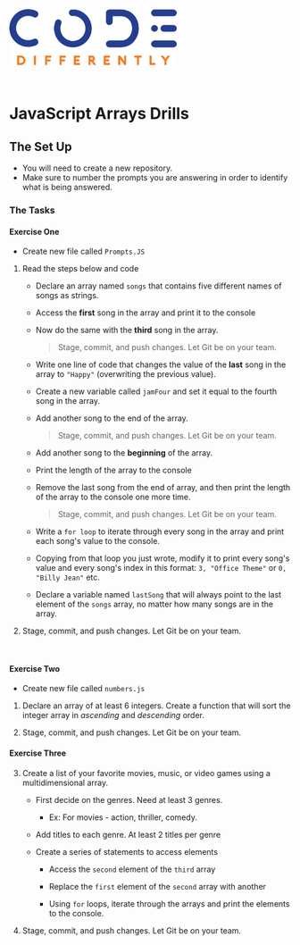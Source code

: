 <img  src="../assets/code-diff-logo.png" alt="Code Differently Logo" style="height:100px; width:300px; padding-bottom: 2em;">

# JavaScript Arrays Drills


## The Set Up

- You will need to create a new repository.
- Make sure to number the prompts you are answering in order to identify what is being answered.


### The Tasks

#### Exercise One

- Create new file called `Prompts.JS`

1. Read the steps below and code

   - Declare an array named `songs` that contains five different names of songs as strings.

   - Access the **first** song in the array and print it to the console

   - Now do the same with the **third** song in the array.

     > Stage, commit, and push changes. Let Git be on your team.

   - Write one line of code that changes the value of the **last** song in the array to `"Happy"` (overwriting the previous value).

   - Create a new variable called `jamFour` and set it equal to the fourth song in the array.

   - Add another song to the end of the array.

     > Stage, commit, and push changes. Let Git be on your team.

   - Add another song to the **beginning** of the array.

   - Print the length of the array to the console

   - Remove the last song from the end of array, and then print the length of the array to the console one more time.

     > Stage, commit, and push changes. Let Git be on your team.

   - Write a `for loop` to iterate through every song in the array and print each song's value to the console.

   - Copying from that loop you just wrote, modify it to print every song's value and every song's index in this format: `3, "Office Theme"` or `0, "Billy Jean"` etc.

   - Declare a variable named `lastSong` that will always point to the last element of the `songs` array, no matter how many
     songs are in the array.

2. Stage, commit, and push changes. Let Git be on your team.

<br>

#### Exercise Two

- Create new file called `numbers.js`

1. Declare an array of at least 6 integers. Create a function that will sort the integer array in _ascending_ and _descending_ order.

2. Stage, commit, and push changes. Let Git be on your team.

#### Exercise Three

3. Create a list of your favorite movies, music, or video games using a multidimensional array.

   - First decide on the genres. Need at least 3 genres.
   
      - Ex: For movies - action, thriller, comedy. 

   - Add titles to each genre. At least 2 titles per genre

   - Create a series of statements to access elements

     - Access the `second` element of the `third` array

     - Replace the `first` element of the `second` array with another

     - Using `for` loops, iterate through the arrays and print the elements to the console.

4. Stage, commit, and push changes. Let Git be on your team.
